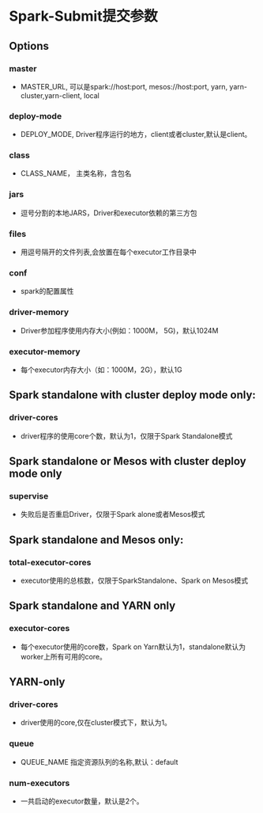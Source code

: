 # Spark-Submit提交参数

## Options

### master

* MASTER_URL, 可以是spark://host:port, mesos://host:port, yarn,  yarn-cluster,yarn-client, local

### deploy-mode

* DEPLOY_MODE, Driver程序运行的地方，client或者cluster,默认是client。

### class

* CLASS_NAME， 主类名称，含包名

### jars

* 逗号分割的本地JARS，Driver和executor依赖的第三方包

### files

* 用逗号隔开的文件列表,会放置在每个executor工作目录中

### conf

* spark的配置属性

### driver-memory

* Driver参加程序使用内存大小(例如：1000M， 5G)，默认1024M

### executor-memory

* 每个executor内存大小（如：1000M，2G），默认1G

## Spark standalone with cluster deploy mode only:

### driver-cores

* driver程序的使用core个数，默认为1，仅限于Spark Standalone模式

## Spark standalone or Mesos with cluster deploy mode only

### supervise

* 失败后是否重启Driver，仅限于Spark  alone或者Mesos模式

## Spark standalone and Mesos only:

### total-executor-cores

* executor使用的总核数，仅限于SparkStandalone、Spark on Mesos模式

## Spark standalone and YARN only

### executor-cores

* 每个executor使用的core数，Spark on Yarn默认为1，standalone默认为worker上所有可用的core。

## YARN-only

### driver-cores

* driver使用的core,仅在cluster模式下，默认为1。

### queue 

* QUEUE_NAME  指定资源队列的名称,默认：default

### num-executors

* 一共启动的executor数量，默认是2个。